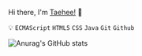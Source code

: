 Hi there, I'm [Taehee!](https://wonderfulhuman.github.io/) :wave:

:bulb:  `ECMAScript` `HTML5` `CSS` `Java` `Git` `Github`

![Anurag's GitHub stats](https://github-readme-stats.vercel.app/api?username=wonderfulhuman&show_icons=true&theme=vue)

